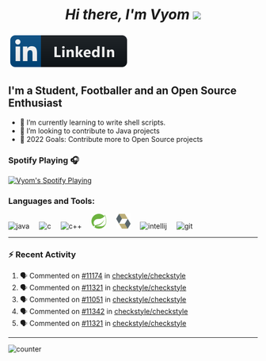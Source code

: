 <h1 align="center"><em>Hi there, I'm Vyom </em><img src="https://user-images.githubusercontent.com/73777108/150582164-1a082835-3bad-4a81-b3c7-dad6e90c6e19.gif" width="50"></h1>

<a href="https://www.linkedin.com/in/vyom-yadav-66a97918b/">
    <img src="https://github.com/MikeCodesDotNET/ColoredBadges/blob/master/svg/social/linkedin.svg" alt="gitter" style="vertical-align:top; margin:6px 4px">
</a>  


## I'm a Student, Footballer and an Open Source Enthusiast

- 🌱 I’m currently learning to write shell scripts.
- 👯 I’m looking to contribute to Java projects
- 🥅 2022 Goals: Contribute more to Open Source projects

### Spotify Playing 🎧

[<img src="https://novatorem-git-master-vyom-yadav.vercel.app/api/spotify" alt="Vyom's Spotify Playing" width="350" />](https://open.spotify.com/user/312oauov5ttlvf6hg6yygyiz3m4m)


### Languages and Tools:

<img src="https://qph.fs.quoracdn.net/main-qimg-48b7a3d8958565e7aa3ad4dbf2312770.webp" alt="java" height="30"> &nbsp; &nbsp;
<img src="https://www.techbaz.org/Course/img/c-logo.png" alt="c" height="30"> &nbsp; &nbsp;
<img src="https://upload.wikimedia.org/wikipedia/commons/thumb/1/18/ISO_C%2B%2B_Logo.svg/1822px-ISO_C%2B%2B_Logo.svg.png" alt="c++" height="30"> &nbsp; &nbsp;
<img src="spring2.png" alt="spring" height="30"> &nbsp; &nbsp; 
<img src="hibernate.png" alt="hibernate" height="30"> &nbsp; &nbsp;
<img src="https://resources.jetbrains.com/storage/products/intellij-idea/img/meta/intellij-idea_logo_300x300.png" alt="intellij" height="30"> &nbsp; &nbsp; 
<img src="https://upload.wikimedia.org/wikipedia/commons/thumb/e/e0/Git-logo.svg/1280px-Git-logo.svg.png" alt="git" height="25">&nbsp; &nbsp;

---

### :zap: Recent Activity

<!--START_SECTION:activity-->
1. 🗣 Commented on [#11174](https://github.com/checkstyle/checkstyle/issues/11174) in [checkstyle/checkstyle](https://github.com/checkstyle/checkstyle)
2. 🗣 Commented on [#11321](https://github.com/checkstyle/checkstyle/issues/11321) in [checkstyle/checkstyle](https://github.com/checkstyle/checkstyle)
3. 🗣 Commented on [#11051](https://github.com/checkstyle/checkstyle/issues/11051) in [checkstyle/checkstyle](https://github.com/checkstyle/checkstyle)
4. 🗣 Commented on [#11342](https://github.com/checkstyle/checkstyle/issues/11342) in [checkstyle/checkstyle](https://github.com/checkstyle/checkstyle)
5. 🗣 Commented on [#11321](https://github.com/checkstyle/checkstyle/issues/11321) in [checkstyle/checkstyle](https://github.com/checkstyle/checkstyle)
<!--END_SECTION:activity-->

---
![counter](https://enpd32rp4uhhkkc.m.pipedream.net)



